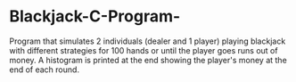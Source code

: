# Blackjack-C-Program-
Program that simulates 2 individuals (dealer and 1 player) playing blackjack with different strategies for 100 hands or until the player goes runs out of money. A histogram is printed at the end showing the player's money at the end of each round.
